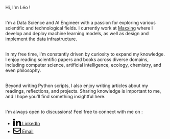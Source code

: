 Hi, I'm Léo !</br></br>

I'm a Data Science and AI Engineer with a passion for exploring various scientific and technological fields. I currently work at [Maxxing](https://maxxing.com/en/) where I develop and deploy machine learning models, as well as design and implement the data infrastructure.</br></br>

In my free time, I'm constantly driven by curiosity to expand my knowledge. I enjoy reading scientific papers and books across diverse domains, including computer science, artificial intelligence, ecology, chemistry, and even philosophy.</br></br>

Beyond writing Python scripts, I also enjoy writing articles about my readings, reflections, and projects. Sharing knowledge is important to me, and I hope you'll find something insightful here.</br></br>

I'm always open to discussions! Feel free to connect with me on :
* [<img src="icons/linkedin.svg" width="25px" height="25px" style="vertical-align: -5px;"> LinkedIn](https://www.linkedin.com/in/leo-ada/)
* [<img src="icons/envelope.svg" width="25px" height="25px" style="vertical-align: -5px;"> Email](https://www.linkedin.com/in/leo-ada/)